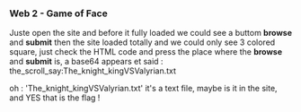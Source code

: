 ### Web 2 - Game of Face

Juste open the site and before it fully loaded we could see a buttom **browse** and **submit** then the site loaded totally and we could only see 3 colored square, just check the HTML code and press the place where the **browse** and **submit** is, a base64 appears et said : the_scroll_say:The_knight_kingVSValyrian.txt 

oh : 'The_knight_kingVSValyrian.txt' it's a text file, maybe is it in the site, and YES that is the flag !